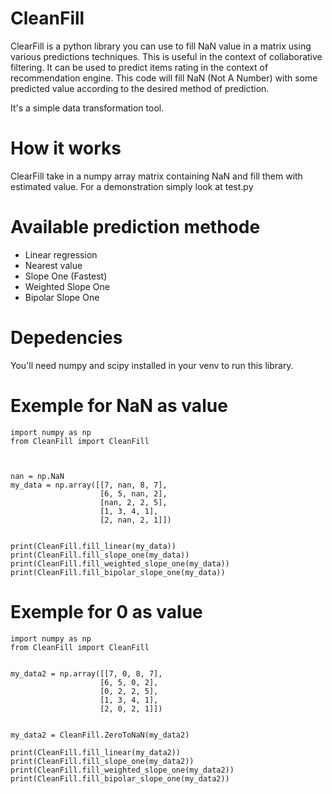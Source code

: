 # CleanFill
ClearFill is a python library you can use to fill NaN value in a matrix using various predictions techniques. This is useful in the context of collaborative filtering. It can be used to predict items rating in the context of recommendation engine. This code will fill NaN (Not A Number) with some predicted value according to the desired method of prediction. 

It's a simple data transformation tool.

# How it works
ClearFill take in a numpy array matrix containing NaN and fill them with estimated value. For a demonstration simply look at test.py

# Available prediction methode
- Linear regression
- Nearest value
- Slope One (Fastest)
- Weighted Slope One
- Bipolar Slope One

# Depedencies
You'll need numpy and scipy installed in your venv to run this library.

# Exemple for NaN as value
```
import numpy as np
from CleanFill import CleanFill



nan = np.NaN
my_data = np.array([[7, nan, 8, 7],
                    [6, 5, nan, 2],
                    [nan, 2, 2, 5],
                    [1, 3, 4, 1],
                    [2, nan, 2, 1]])


print(CleanFill.fill_linear(my_data))
print(CleanFill.fill_slope_one(my_data))
print(CleanFill.fill_weighted_slope_one(my_data))
print(CleanFill.fill_bipolar_slope_one(my_data))
```

# Exemple for 0 as value
```
import numpy as np
from CleanFill import CleanFill


my_data2 = np.array([[7, 0, 8, 7],
                    [6, 5, 0, 2],
                    [0, 2, 2, 5],
                    [1, 3, 4, 1],
                    [2, 0, 2, 1]])


my_data2 = CleanFill.ZeroToNaN(my_data2)

print(CleanFill.fill_linear(my_data2))
print(CleanFill.fill_slope_one(my_data2))
print(CleanFill.fill_weighted_slope_one(my_data2))
print(CleanFill.fill_bipolar_slope_one(my_data2))
